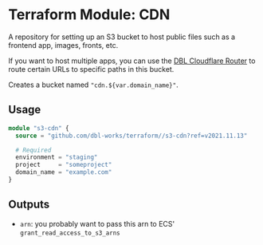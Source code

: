 # Terraform Module: CDN

A repository for setting up an S3 bucket to host public files such as a frontend app, images, fronts, etc.


If you want to host multiple apps, you can use the [DBL Cloudflare Router](https://github.com/dbl-works/cloudflare-router) to route certain URLs to specific paths in this bucket.


Creates a bucket named `"cdn.${var.domain_name}"`.


## Usage

```terraform
module "s3-cdn" {
  source = "github.com/dbl-works/terraform//s3-cdn?ref=v2021.11.13"

  # Required
  environment = "staging"
  project     = "someproject"
  domain_name = "example.com"
}
```


## Outputs

- `arn`: you probably want to pass this arn to ECS' `grant_read_access_to_s3_arns`
